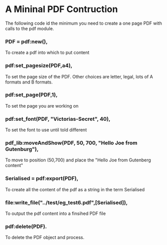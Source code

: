 A Mininal PDF Contruction
=========================

The following code id the minimum you need to create a one page PDF
with calls to the pdf module.

###   PDF = pdf:new(),

To create a pdf into which to put content


###    pdf:set_pagesize(PDF,a4),

To set the page size of the PDF. Other choices are letter, legal, lots of A formats and B formats.

###    pdf:set_page(PDF,1),

To set the page you are working on


###   pdf:set_font(PDF, "Victorias-Secret", 40),

To set the font to use until told different

###    pdf_lib:moveAndShow(PDF, 50, 700, "Hello Joe from Gutenburg"),

To move to position (50,700) and place the "Hello Joe from Gutenberg content"

###    Serialised = pdf:export(PDF),

To create all the content of the pdf as a string in the term Serialised


###    file:write_file("../test/eg_test6.pdf",[Serialised]),

To output the pdf content into a finsihed PDF file


###    pdf:delete(PDF).

To delete the PDF object and process.